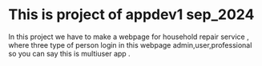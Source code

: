 # This is project of appdev1 sep_2024 
In this project we have to make a webpage for household repair service , where three type of person login in this webpage admin,user,professional so you can say this is multiuser 
app .
